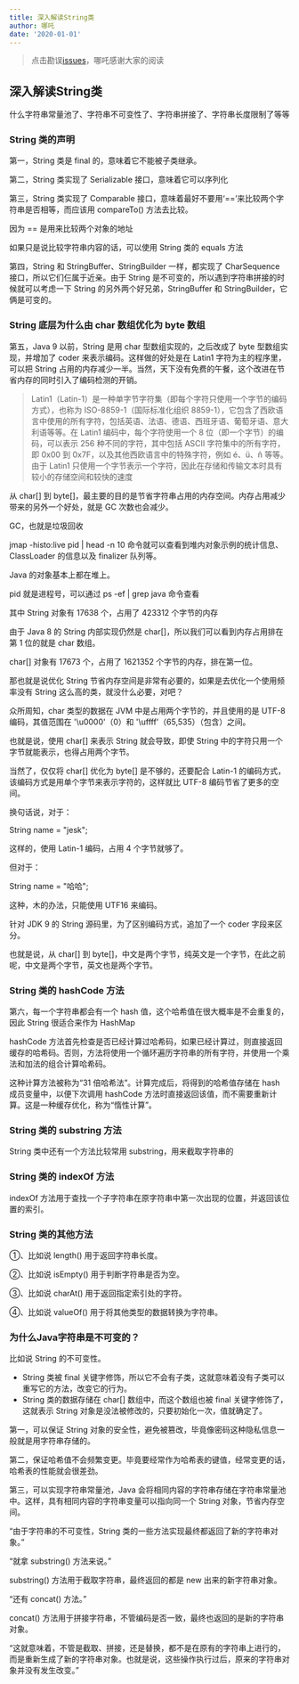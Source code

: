 ```yaml
---
title: 深入解读String类
author: 哪吒
date: '2020-01-01'
---
```


> 点击勘误[issues](https://github.com/webVueBlog/JavaPlusDoc/issues)，哪吒感谢大家的阅读

## 深入解读String类

什么字符串常量池了、字符串不可变性了、字符串拼接了、字符串长度限制了等等

### String 类的声明

第一，String 类是 final 的，意味着它不能被子类继承。

第二，String 类实现了 Serializable 接口，意味着它可以序列化

第三，String 类实现了 Comparable 接口，意味着最好不要用‘==’来比较两个字符串是否相等，而应该用 compareTo() 方法去比较。

因为 == 是用来比较两个对象的地址

如果只是说比较字符串内容的话，可以使用 String 类的 equals 方法

第四，String 和 StringBuffer、StringBuilder 一样，都实现了 CharSequence 接口，所以它们仨属于近亲。由于 String 是不可变的，所以遇到字符串拼接的时候就可以考虑一下 String 的另外两个好兄弟，StringBuffer 和 StringBuilder，它俩是可变的。

### String 底层为什么由 char 数组优化为 byte 数组

第五，Java 9 以前，String 是用 char 型数组实现的，之后改成了 byte 型数组实现，并增加了 coder 来表示编码。这样做的好处是在 Latin1 字符为主的程序里，可以把 String 占用的内存减少一半。当然，天下没有免费的午餐，这个改进在节省内存的同时引入了编码检测的开销。

> Latin1（Latin-1）是一种单字节字符集（即每个字符只使用一个字节的编码方式），也称为 ISO-8859-1（国际标准化组织 8859-1），它包含了西欧语言中使用的所有字符，包括英语、法语、德语、西班牙语、葡萄牙语、意大利语等等。在 Latin1 编码中，每个字符使用一个 8 位（即一个字节）的编码，可以表示 256 种不同的字符，其中包括 ASCII 字符集中的所有字符，即 0x00 到 0x7F，以及其他西欧语言中的特殊字符，例如 é、ü、ñ 等等。由于 Latin1 只使用一个字节表示一个字符，因此在存储和传输文本时具有较小的存储空间和较快的速度

从 char[] 到 byte[]，最主要的目的是节省字符串占用的内存空间。内存占用减少带来的另外一个好处，就是 GC 次数也会减少。

GC，也就是垃圾回收

jmap -histo:live pid | head -n 10 命令就可以查看到堆内对象示例的统计信息、ClassLoader 的信息以及 finalizer 队列等。

Java 的对象基本上都在堆上。

pid 就是进程号，可以通过 ps -ef | grep java 命令查看

其中 String 对象有 17638 个，占用了 423312 个字节的内存

由于 Java 8 的 String 内部实现仍然是 char[]，所以我们可以看到内存占用排在第 1 位的就是 char 数组。

char[] 对象有 17673 个，占用了 1621352 个字节的内存，排在第一位。

那也就是说优化 String 节省内存空间是非常有必要的，如果是去优化一个使用频率没有 String 这么高的类，就没什么必要，对吧？

众所周知，char 类型的数据在 JVM 中是占用两个字节的，并且使用的是 UTF-8 编码，其值范围在 '\u0000'（0）和 '\uffff'（65,535）（包含）之间。

也就是说，使用 char[] 来表示 String 就会导致，即使 String 中的字符只用一个字节就能表示，也得占用两个字节。

当然了，仅仅将 char[] 优化为 byte[] 是不够的，还要配合 Latin-1 的编码方式，该编码方式是用单个字节来表示字符的，这样就比 UTF-8 编码节省了更多的空间。

换句话说，对于：

String name = "jesk";

这样的，使用 Latin-1 编码，占用 4 个字节就够了。

但对于：

String name = "哈哈";

这种，木的办法，只能使用 UTF16 来编码。

针对 JDK 9 的 String 源码里，为了区别编码方式，追加了一个 coder 字段来区分。

也就是说，从 char[] 到 byte[]，中文是两个字节，纯英文是一个字节，在此之前呢，中文是两个字节，英文也是两个字节。

### String 类的 hashCode 方法

第六，每一个字符串都会有一个 hash 值，这个哈希值在很大概率是不会重复的，因此 String 很适合来作为 HashMap

hashCode 方法首先检查是否已经计算过哈希码，如果已经计算过，则直接返回缓存的哈希码。否则，方法将使用一个循环遍历字符串的所有字符，并使用一个乘法和加法的组合计算哈希码。

这种计算方法被称为“31 倍哈希法”。计算完成后，将得到的哈希值存储在 hash 成员变量中，以便下次调用 hashCode 方法时直接返回该值，而不需要重新计算。这是一种缓存优化，称为“惰性计算”。


### String 类的 substring 方法

String 类中还有一个方法比较常用 substring，用来截取字符串的

### String 类的 indexOf 方法

indexOf 方法用于查找一个子字符串在原字符串中第一次出现的位置，并返回该位置的索引。

### String 类的其他方法

①、比如说 length() 用于返回字符串长度。

②、比如说 isEmpty() 用于判断字符串是否为空。

③、比如说 charAt() 用于返回指定索引处的字符。

④、比如说 valueOf() 用于将其他类型的数据转换为字符串。

### 为什么Java字符串是不可变的？

比如说 String 的不可变性。

- String 类被 final 关键字修饰，所以它不会有子类，这就意味着没有子类可以重写它的方法，改变它的行为。
- String 类的数据存储在 char[] 数组中，而这个数组也被 final 关键字修饰了，这就表示 String 对象是没法被修改的，只要初始化一次，值就确定了。

第一，可以保证 String 对象的安全性，避免被篡改，毕竟像密码这种隐私信息一般就是用字符串存储的。

第二，保证哈希值不会频繁变更。毕竟要经常作为哈希表的键值，经常变更的话，哈希表的性能就会很差劲。

第三，可以实现字符串常量池，Java 会将相同内容的字符串存储在字符串常量池中。这样，具有相同内容的字符串变量可以指向同一个 String 对象，节省内存空间。

“由于字符串的不可变性，String 类的一些方法实现最终都返回了新的字符串对象。”

“就拿 substring() 方法来说。”

substring() 方法用于截取字符串，最终返回的都是 new 出来的新字符串对象。

“还有 concat() 方法。”

concat() 方法用于拼接字符串，不管编码是否一致，最终也返回的是新的字符串对象。

“这就意味着，不管是截取、拼接，还是替换，都不是在原有的字符串上进行的，而是重新生成了新的字符串对象。也就是说，这些操作执行过后，原来的字符串对象并没有发生改变。”


